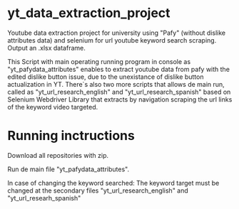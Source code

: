 # yt_data_extraction_project
Youtube data extraction project for university using "Pafy" (without dislike attributes data) and selenium for url youtube keyword search scraping. Output an .xlsx dataframe.

This Script with main operating running program in console as "yt_pafydata_attributes" enables to extract youtube data from pafy with the edited  dislike button issue, due to the unexistance of dislike button actualization in YT. There`s also two more scripts that allows de main run, called as "yt_url_research_english" and "yt_url_research_spanish" based on Selenium Webdriver Library that extracts by navigation scraping the url links of the keyword video targeted.

# Running inctructions
Download all repositories with zip.

Run de main file "yt_pafydata_attributes".

In case of changing the keyword searched: The keyword target must be changed at the secondary files "yt_url_research_english" and "yt_url_researh_spanish"
